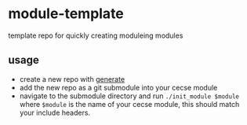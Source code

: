 # module-template

template repo for quickly creating moduleing modules

## usage
* create a new repo with [generate](https://github.com/cecse/module-template/generate)
* add the new repo as a git submodule into your cecse module
* navigate to the submodule directory and run `./init_module $module` where
`$module` is the name of your cecse module, this should match your include headers.
